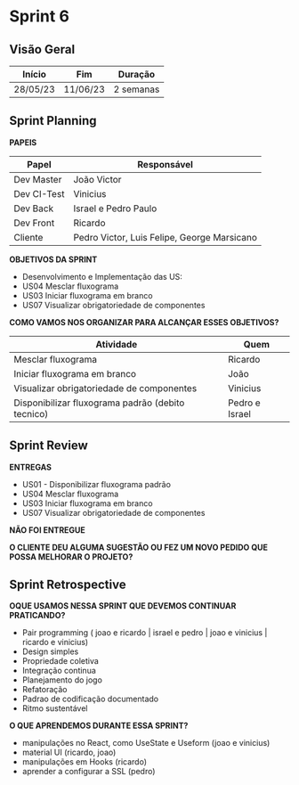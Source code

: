# Sprint 6

## Visão Geral

|  Início  |   Fim    |  Duração  |
| :------: | :------: | :-------: |
| 28/05/23 | 11/06/23 | 2 semanas |

## Sprint Planning
**PAPEIS**

| Papel       | Responsável                                 |
| ----------- | ------------------------------------------- |
| Dev Master  | João Victor                                 |
| Dev CI-Test | Vinicius                                    |
| Dev Back    | Israel e Pedro Paulo                        |
| Dev Front   | Ricardo                                     |
| Cliente     | Pedro Victor, Luis Felipe, George Marsicano |


**OBJETIVOS DA SPRINT**

- Desenvolvimento e Implementação das US:
- US04 Mesclar fluxograma                        
- US03 Iniciar fluxograma em branco              
- US07 Visualizar obrigatoriedade de componentes  


**COMO VAMOS NOS ORGANIZAR PARA ALCANÇAR ESSES OBJETIVOS?**

| Atividade                                                             | Quem                 |
| --------------------------------------------------------------------- | -------------------- |
| Mesclar fluxograma                                                    | Ricardo              |
| Iniciar fluxograma em branco                                          | João                 |
| Visualizar obrigatoriedade de componentes                             | Vinicius             |
| Disponibilizar fluxograma padrão (debito tecnico)                     | Pedro e Israel       |


## Sprint Review
**ENTREGAS**
- US01 - Disponibilizar fluxograma padrão
- US04 Mesclar fluxograma
- US03 Iniciar fluxograma em branco
- US07 Visualizar obrigatoriedade de componentes

**NÃO FOI ENTREGUE**



**O CLIENTE DEU ALGUMA SUGESTÃO OU FEZ UM NOVO PEDIDO QUE POSSA MELHORAR O PROJETO?**



## Sprint Retrospective
**OQUE USAMOS NESSA SPRINT QUE DEVEMOS CONTINUAR PRATICANDO?**
- Pair programming ( joao e ricardo | israel e pedro | joao e vinicius | ricardo e vinicius)
- Design simples
- Propriedade coletiva
- Integração continua
- Planejamento do jogo
- Refatoração
- Padrao de codificação documentado
- Ritmo sustentável
    
**O QUE APRENDEMOS DURANTE ESSA SPRINT?**
- manipulações no React, como UseState e Useform (joao e vinicius) 
- material UI (ricardo, joao)
- manipulações em Hooks (ricardo)
- aprender a configurar a SSL (pedro)